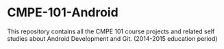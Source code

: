 # CMPE-101-Android
This repository contains all the CMPE 101 course projects and related self studies about Android Development and Git. (2014-2015 education period)
